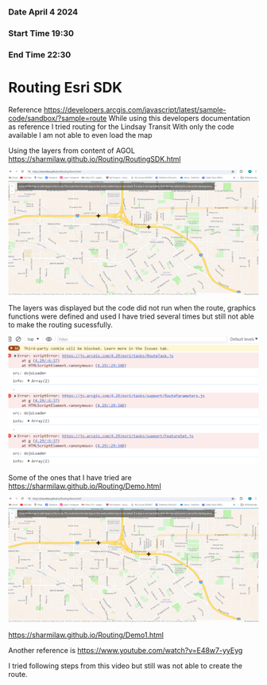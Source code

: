### Date April 4 2024
### Start Time 19:30
### End Time 22:30 

# Routing Esri SDK
Reference 
https://developers.arcgis.com/javascript/latest/sample-code/sandbox/?sample=route
While using this developers documentation as reference I tried routing for the Lindsay Transit
With only the code available I am not able to even load the map

Using the layers from content of AGOL
https://sharmilaw.github.io/Routing/RoutingSDK.html

![SDK](./images/GetImage40.png)

The layers was displayed but the code did not run when the route, graphics functions were defined and used
I have tried several times but still not able to make the routing sucessfully. 

![Error](./images/GetImage42.png)

Some of the ones that I have tried are 
https://sharmilaw.github.io/Routing/Demo.html

![Demo](./images/GetImage40.png)

https://sharmilaw.github.io/Routing/Demo1.html

Another reference is 
https://www.youtube.com/watch?v=E48w7-yyEyg

I tried following steps from this video but still was not able to create the route.  
